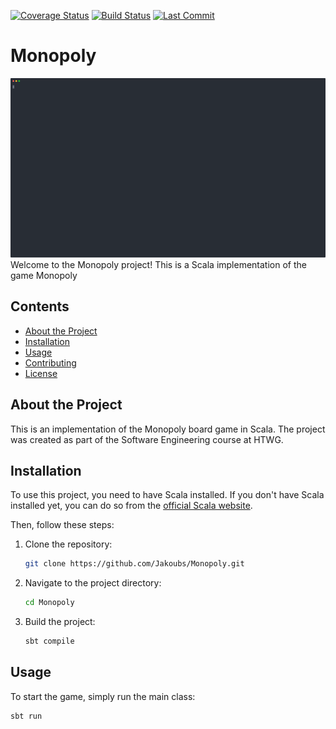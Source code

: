 [![Coverage Status](https://coveralls.io/repos/github/Jakoubs/Monopoly/badge.svg)](https://coveralls.io/github/Jakoubs/Monopoly)
[![Build Status](https://github.com/Jakoubs/Monopoly/actions/workflows/scala.yml/badge.svg)](https://github.com/Jakoubs/Monopoly/actions/workflows/scala.yml)
[![Last Commit](https://img.shields.io/github/last-commit/Jakoubs/Monopoly.svg?color=blue)](https://github.com/Jakoubs/Monopoly/commits/main)


# Monopoly

![Preview](src/main/resources/git6.svg)
Welcome to the Monopoly project! This is a Scala implementation of the game Monopoly
## Contents

- [About the Project](#about-the-project)
- [Installation](#installation)
- [Usage](#usage)
- [Contributing](#contributing)
- [License](#license)

## About the Project

This is an implementation of the Monopoly board game in Scala. The project was created as part of the Software Engineering course at HTWG.

## Installation

To use this project, you need to have Scala installed. If you don't have Scala installed yet, you can do so from the [official Scala website](https://www.scala-lang.org/download/).

Then, follow these steps:

1. Clone the repository:
    ```sh
    git clone https://github.com/Jakoubs/Monopoly.git
    ```

2. Navigate to the project directory:
    ```sh
    cd Monopoly
    ```

3. Build the project:
    ```sh
    sbt compile
    ```

## Usage

To start the game, simply run the main class:

```sh
sbt run
```


